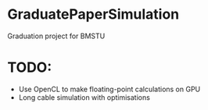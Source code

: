 ﻿# GraduatePaperSimulation
Graduation project for BMSTU

# TODO:
- Use OpenCL to make floating-point calculations on GPU
- Long cable simulation with optimisations
